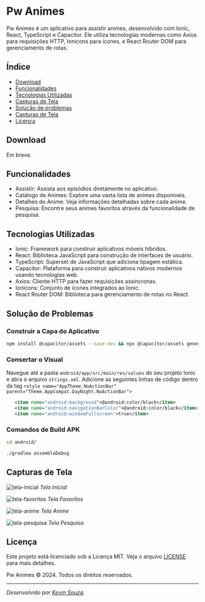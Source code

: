 # Pw Animes

Pw Animes é um aplicativo para assistir animes, desenvolvido com Ionic, React, TypeScript e Capacitor. Ele utiliza tecnologias modernas como Axios para requisições HTTP, Ionicons para ícones, e React Router DOM para gerenciamento de rotas.

## Índice

- [Download](#download)
- [Funcionalidades](#funcionalidades)
- [Tecnologias Utilizadas](#tecnologias-utilizadas)
- [Capturas de Tela](#capturas-de-tela)
- [Solução de problemas](#solução-de-problemas)
- [Capturas de Tela](#capturas-de-tela)
- [Licença](#licença)

## Download

Em breve.

## Funcionalidades

- Assistir: Assista aos episódios diretamente no aplicativo.
- Catálogo de Animes: Explore uma vasta lista de animes disponíveis.
- Detalhes do Anime: Veja informações detalhadas sobre cada anime.
- Pesquisa: Encontre seus animes favoritos através da funcionalidade de pesquisa.

## Tecnologias Utilizadas

- Ionic: Framework para construir aplicativos móveis híbridos.
- React: Biblioteca JavaScript para construção de interfaces de usuário.
- TypeScript: Superset de JavaScript que adiciona tipagem estática.
- Capacitor: Plataforma para construir aplicativos nativos modernos usando tecnologias web.
- Axios: Cliente HTTP para fazer requisições assíncronas.
- Ionicons: Conjunto de ícones integrados ao Ionic.
- React Router DOM: Biblioteca para gerenciamento de rotas no React.

## Solução de Problemas

### Construir a Capa do Aplicativo

   ```sh
   npm install @capacitor/assets --save-dev && npx @capacitor/assets generate --iconBackgroundColor '#062720' --splashBackgroundColor '#062720' && npm uninstall @capacitor/assets && npm run app:build
   ```

### Consertar o Visual

Navegue até a pasta `android/app/src/main/res/values` do seu projeto Ionic e abra o arquivo `strings.xml`. Adicione as seguintes linhas de código dentro da tag `<style name="AppTheme.NoActionBar" parent="Theme.AppCompat.DayNight.NoActionBar">`

   ```xml
      <item name="android:background">@android:color/black</item>
      <item name="android:navigationBarColor">@android:color/black</item>
      <item name="android:windowFullscreen">true</item>
   ```

### Comandos de Build APK

   ```sh
   cd android/
   ```

   ```sh
   ./gradlew assembleDebug
   ```

## Capturas de Tela

![tela-inicial](https://github.com/KevinWillyan456/pw-animes-app/assets/115520107/5d628d5d-2152-4c81-9162-28046c2c7faf)
_Tela Inicial_

![tela-favoritos](https://github.com/KevinWillyan456/pw-animes-app/assets/115520107/3ecba1c8-082a-4e56-8c0b-bac1f430f349)
_Tela Favoritos_

![tela-anime](https://github.com/KevinWillyan456/pw-animes-app/assets/115520107/3c93ce5f-ef43-4ec5-ab52-33789ec0b015)
_Tela Anime_

![tela-pesquisa](https://github.com/KevinWillyan456/pw-animes-app/assets/115520107/d359479c-9e74-43eb-859b-c32654492fa0)
_Tela Pesquisa_

## Licença

Este projeto está licenciado sob a Licença MIT. Veja o arquivo [LICENSE](LICENSE) para mais detalhes.

Pw Animes © 2024. Todos os direitos reservados.

---

_Desenvolvido por [Kevin Souza](https://github.com/KevinWillyan456)._
